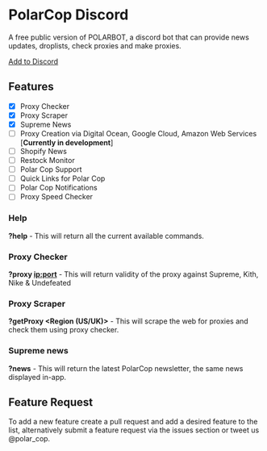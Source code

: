 # PolarCop Discord
A free public version of POLARBOT, a discord bot that can provide news updates, droplists, check proxies and make proxies.

[Add to Discord](https://discordapp.com/oauth2/authorize?client_id=497093226969300994&scope=bot)

## Features
- [x] Proxy Checker
- [x] Proxy Scraper
- [x] Supreme News
- [ ] Proxy Creation via Digital Ocean, Google Cloud, Amazon Web Services [**Currently in development**]
- [ ] Shopify News
- [ ] Restock Monitor
- [ ] Polar Cop Support
- [ ] Quick Links for Polar Cop
- [ ] Polar Cop Notifications
- [ ] Proxy Speed Checker

### Help
**?help** - This will return all the current available commands.

### Proxy Checker
**?proxy <ip:port>** - This will return validity of the proxy against Supreme, Kith, Nike & Undefeated

### Proxy Scraper
**?getProxy <Region (US/UK)>** - This will scrape the web for proxies and check them using proxy checker.

### Supreme news
**?news** - This will return the latest PolarCop newsletter, the same news displayed in-app.

## Feature Request
To add a new feature create a pull request and add a desired feature to the list, alternatively submit a feature request via the issues section or tweet us @polar_cop.

